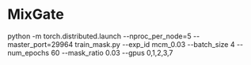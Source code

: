 # MixGate

python -m torch.distributed.launch --nproc_per_node=5 --master_port=29964 train_mask.py --exp_id mcm_0.03 --batch_size 4 --num_epochs 60 --mask_ratio 0.03 --gpus 0,1,2,3,7